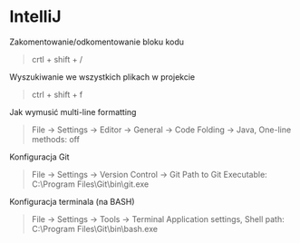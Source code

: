 # IntelliJ

Zakomentowanie/odkomentowanie bloku kodu
>crtl + shift + /

Wyszukiwanie we wszystkich plikach w projekcie
>ctrl + shift + f

Jak wymusić multi-line formatting
>File -> Settings -> Editor -> General -> Code Folding -> 
>Java,  One-line methods: off

Konfiguracja Git
>File -> Settings -> Version Control -> Git
>Path to Git Executable: C:\Program Files\Git\bin\git.exe

Konfiguracja terminala (na BASH)
>File -> Settings -> Tools -> Terminal
>Application settings, Shell path: C:\Program Files\Git\bin\bash.exe